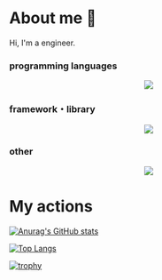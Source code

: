 # About me 👋

Hi, I'm a engineer.

### programming languages

<p align="center">
  <a href="https://skillicons.dev">
    <img src="https://skillicons.dev/icons?i=cs,js,ts,php,py&perline=5" />
  </a>
</p>

### framework・library

<p align="center">
  <a href="https://skillicons.dev">
    <img src="https://skillicons.dev/icons?i=dotnet,laravel,react,remix,vue" />
  </a>
</p>

### other

<p align="center">
  <a href="https://skillicons.dev">
    <img src="https://skillicons.dev/icons?i=azure,git,github,githubactions,mysql,prisma,sqlite,tailwind" />
  </a>
</p>

# My actions

[![Anurag's GitHub stats](https://github-readme-stats.vercel.app/api?username=yuta-kume&show_icons=true&theme=dark)](https://github.com/anuraghazra/github-readme-stats)

[![Top Langs](https://github-readme-stats.vercel.app/api/top-langs/?username=yuta-kume)](https://github.com/anuraghazra/github-readme-stats)

[![trophy](https://github-profile-trophy.vercel.app/?username=yuta-kume&theme=onedark&column=7)](https://github.com/ryo-ma/github-profile-trophy)

<!--
**yuta-kume/yuta-kume** is a ✨ _special_ ✨ repository because its `README.md` (this file) appears on your GitHub profile.

Here are some ideas to get you started:

- 🔭 I’m currently working on ...
- 🌱 I’m currently learning ...
- 👯 I’m looking to collaborate on ...
- 🤔 I’m looking for help with ...
- 💬 Ask me about ...
- 📫 How to reach me: ...
- 😄 Pronouns: ...
- ⚡ Fun fact: ...
-->

